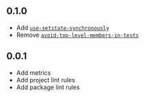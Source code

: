 ## 0.1.0

* Add [`use-setstate-synchronously`][use-setstate-synchronously-link]
* Remove [`avoid-top-level-members-in-tests`][avoid-top-level-members-in-tests-link]

## 0.0.1

* Add metrics
* Add project lint rules
* Add package lint rules

[use-setstate-synchronously-link]: https://dcm.dev/docs/individuals/rules/flutter/use-setstate-synchronously

[avoid-top-level-members-in-tests-link]: https://dartcodemetrics.dev/docs/rules/common/avoid-top-level-members-in-tests
